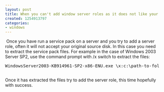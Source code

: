 ```yaml
---
layout: post
title: When you can't add window server roles as it does not like your original disk
created: 1254913797
categories:
- windows
---
```

<p>&nbsp;Once you have run a service pack on a server and you try to add a server role, often it will not accept your original source disk. In this case you need to extract the service pack files. For example in the case of Windows 2003 Server SP2, use the command prompt with /x switch to extract the files:&nbsp;</p>
<pre>
WindowsServer2003-KB914961-SP2-x86-ENU.exe \x:c:\path-to-folder

</pre>
<p>Once it has extracted the files try to add the server role, this time hopefully with success.</p>
